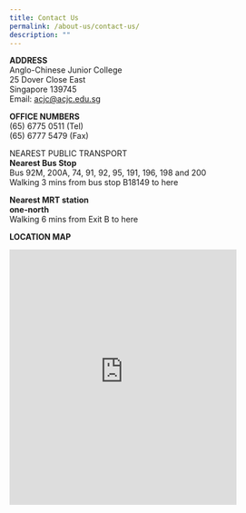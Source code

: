 ```yaml
---
title: Contact Us
permalink: /about-us/contact-us/
description: ""
---
```

**ADDRESS**<br>
Anglo-Chinese Junior College<br>
25 Dover Close East<br>
Singapore 139745<br>
Email: <a href="mailto:acjc@acjc.edu.sg">acjc@acjc.edu.sg</a>

  

**OFFICE NUMBERS**<br>
(65) 6775 0511 (Tel)<br>
(65) 6777 5479 (Fax)

NEAREST PUBLIC TRANSPORT<br>
**Nearest Bus Stop**<br>
Bus 92M, 200A, 74, 91, 92, 95, 191, 196, 198 and 200<br>
Walking 3 mins from bus stop B18149 to here

  

**Nearest MRT station**<br>
**one-north**<br>
Walking 6 mins from Exit B to here

**LOCATION MAP**

<iframe loading="lazy" allowfullscreen="" style="border:0;" height="450" width="400" src="https://www.google.com/maps/embed?pb=!1m18!1m12!1m3!1d3988.7864188925278!2d103.7829203147539!3d1.3031353990495476!2m3!1f0!2f0!3f0!3m2!1i1024!2i768!4f13.1!3m3!1m2!1s0x31da1a5b43402411%3A0x2cae8230aca62995!2sAnglo-Chinese%20Junior%20College!5e0!3m2!1sen!2ssg!4v1668149273762!5m2!1sen!2ssg"></iframe>